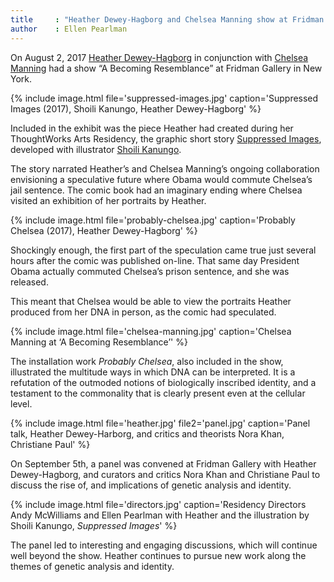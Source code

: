 ```yaml
---
title     : "Heather Dewey-Hagborg and Chelsea Manning show at Fridman Gallery"
author    : Ellen Pearlman
---
```

On August 2, 2017 [Heather Dewey-Hagborg](/bio/heather-dewey-hagborg/) in conjunction with [Chelsea Manning](/bio/chelsea-manning/) had a show “A Becoming Resemblance” at Fridman Gallery in New York.

{% include image.html file='suppressed-images.jpg'
   caption='Suppressed Images (2017), Shoili Kanungo, Heather Dewey-Hagborg' %}

Included in the exhibit was the piece Heather had created during her ThoughtWorks Arts Residency, the graphic short story [Suppressed Images](/projects/suppressed-images/), developed with illustrator [Shoili Kanungo](/bio/shoili-kanungo/).

<!--excerpt-ends-->

The story narrated Heather’s and Chelsea Manning’s ongoing collaboration envisioning a speculative future where Obama would commute Chelsea’s jail sentence. The comic book had an imaginary ending where Chelsea visited an exhibition of her portraits by Heather.

{% include image.html file='probably-chelsea.jpg'
   caption='Probably Chelsea (2017), Heather Dewey-Hagborg' %}

Shockingly enough, the first part of the speculation came true just several hours after the comic was published on-line. That same day President Obama actually commuted Chelsea’s prison sentence, and she was released.

This meant that Chelsea would be able to view the portraits Heather produced from her DNA in person, as the comic had speculated.

{% include image.html file='chelsea-manning.jpg'
   caption='Chelsea Manning at ‘A Becoming Resemblance’' %}

The installation work _Probably Chelsea_, also included in the show, illustrated the multitude ways in which DNA can be interpreted. It is a refutation of the outmoded notions of biologically inscribed identity, and a testament to the commonality that is clearly present even at the cellular level.

{% include image.html file='heather.jpg' file2='panel.jpg'
   caption='Panel talk, Heather Dewey-Harborg, and critics and theorists Nora Khan, Christiane Paul' %}

On September 5th, a panel was convened at Fridman Gallery with Heather Dewey-Hagborg, and curators and critics Nora Khan and Christiane Paul to discuss the rise of, and implications of genetic analysis and identity.

{% include image.html file='directors.jpg'
   caption='Residency Directors Andy McWilliams and Ellen Pearlman with Heather and the illustration by Shoili Kanungo, _Suppressed Images_' %}

The panel led to interesting and engaging discussions, which will continue well beyond the show. Heather continues to pursue new work along the themes of genetic analysis and identity.